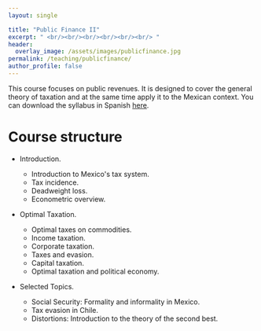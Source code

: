 ```yaml
---
layout: single

title: "Public Finance II"
excerpt: " <br/><br/><br/><br/><br/><br/> "
header:
  overlay_image: /assets/images/publicfinance.jpg
permalink: /teaching/publicfinance/
author_profile: false
---
```



This course focuses on public revenues. It is designed to cover the general theory of taxation and at the same time apply it to the Mexican context. You can download the syllabus in Spanish [here](../../files/pf_syllabus.pdf).

Course structure
======
* Introduction.
    * Introduction to Mexico's tax system.
    * Tax incidence.
    * Deadweight loss.
    * Econometric overview.

* Optimal Taxation.
  * Optimal taxes on commodities.
  * Income taxation.
  * Corporate taxation.
  * Taxes and evasion.
  * Capital taxation.
  * Optimal taxation and political economy.

* Selected Topics.
  * Social Security: Formality and informality in Mexico.
  * Tax evasion in Chile. 
  * Distortions: Introduction to the theory of the second best.